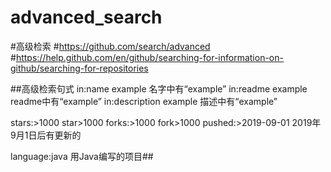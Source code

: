 # advanced_search

#高级检索
#https://github.com/search/advanced
#https://help.github.com/en/github/searching-for-information-on-github/searching-for-repositories



##高级检索句式
in:name example		名字中有“example”
in:readme example		readme中有“example”
in:description example	描述中有“example”

stars:>1000		star>1000
forks:>1000		fork>1000
pushed:>2019-09-01		2019年9月1日后有更新的

language:java		用Java编写的项目##
